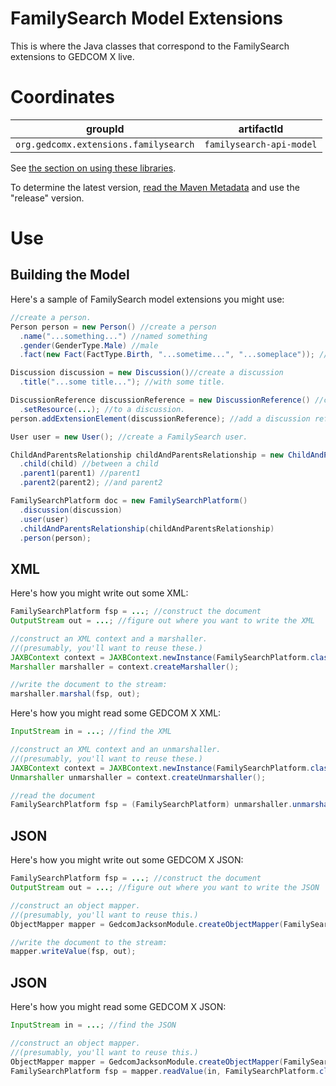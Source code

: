 # FamilySearch Model Extensions

This is where the Java classes that correspond to the FamilySearch extensions to GEDCOM X live.

# Coordinates

groupId | artifactId
--------|-----------
`org.gedcomx.extensions.familysearch` | `familysearch-api-model`

See [the section on using these libraries](../../../README.md#Use).

To determine the latest version, [read the Maven Metadata](https://repository-gedcom.forge.cloudbees.com/release/org/gedcomx/extensions/familysearch/familysearch-api-model/maven-metadata.xml)
and use the "release" version.

# Use

## Building the Model

Here's a sample of FamilySearch model extensions you might use: 

```java
//create a person.
Person person = new Person() //create a person
  .name("...something...") //named something
  .gender(GenderType.Male) //male
  .fact(new Fact(FactType.Birth, "...sometime...", "...someplace")); //born sometime, someplace

Discussion discussion = new Discussion()//create a discussion
  .title("...some title..."); //with some title.

DiscussionReference discussionReference = new DiscussionReference() //create a reference
  .setResource(...); //to a discussion.
person.addExtensionElement(discussionReference); //add a discussion reference to the person.

User user = new User(); //create a FamilySearch user.

ChildAndParentsRelationship childAndParentsRelationship = new ChildAndParentsRelationship() //create a child-and-parents relationship
  .child(child) //between a child
  .parent1(parent1) //parent1
  .parent2(parent2); //and parent2

FamilySearchPlatform doc = new FamilySearchPlatform()
  .discussion(discussion)
  .user(user)
  .childAndParentsRelationship(childAndParentsRelationship)
  .person(person);
```

## XML

Here's how you might write out some XML:

```java
FamilySearchPlatform fsp = ...; //construct the document
OutputStream out = ...; //figure out where you want to write the XML

//construct an XML context and a marshaller.
//(presumably, you'll want to reuse these.)
JAXBContext context = JAXBContext.newInstance(FamilySearchPlatform.class);
Marshaller marshaller = context.createMarshaller();

//write the document to the stream:
marshaller.marshal(fsp, out);

```

Here's how you might read some GEDCOM X XML:

```java
InputStream in = ...; //find the XML

//construct an XML context and an unmarshaller.
//(presumably, you'll want to reuse these.)
JAXBContext context = JAXBContext.newInstance(FamilySearchPlatform.class);
Unmarshaller unmarshaller = context.createUnmarshaller();

//read the document
FamilySearchPlatform fsp = (FamilySearchPlatform) unmarshaller.unmarshal(in);

```

## JSON

Here's how you might write out some GEDCOM X JSON:

```java
FamilySearchPlatform fsp = ...; //construct the document
OutputStream out = ...; //figure out where you want to write the JSON

//construct an object mapper.
//(presumably, you'll want to reuse this.)
ObjectMapper mapper = GedcomJacksonModule.createObjectMapper(FamilySearchPlatform.class);

//write the document to the stream:
mapper.writeValue(fsp, out);

```

## JSON

Here's how you might read some GEDCOM X JSON:

```java
InputStream in = ...; //find the JSON

//construct an object mapper.
//(presumably, you'll want to reuse this.)
ObjectMapper mapper = GedcomJacksonModule.createObjectMapper(FamilySearchPlatform.class);
FamilySearchPlatform fsp = mapper.readValue(in, FamilySearchPlatform.class);
```
